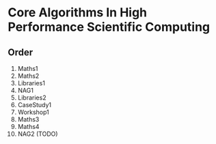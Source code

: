 # Core Algorithms In High Performance Scientific Computing

## Order

1. Maths1
2. Maths2
3. Libraries1
4. NAG1
5. Libraries2
6. CaseStudy1
7. Workshop1
8. Maths3
9. Maths4
10. NAG2 (TODO)
